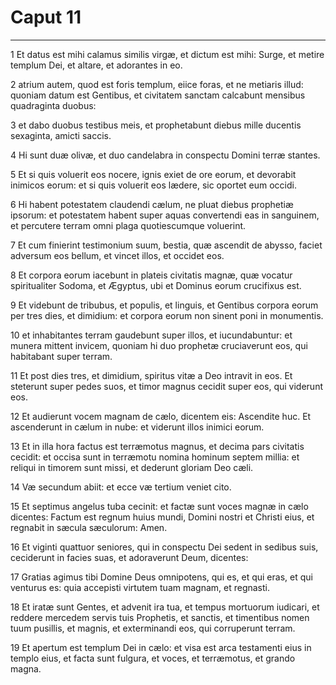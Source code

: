 # Caput 11

***

1 Et datus est mihi calamus similis virgæ, et dictum est mihi: Surge, et metire templum Dei, et altare, et adorantes in eo.

2 atrium autem, quod est foris templum, eiice foras, et ne metiaris illud: quoniam datum est Gentibus, et civitatem sanctam calcabunt mensibus quadraginta duobus:

3 et dabo duobus testibus meis, et prophetabunt diebus mille ducentis sexaginta, amicti saccis.

4 Hi sunt duæ olivæ, et duo candelabra in conspectu Domini terræ stantes.

5 Et si quis voluerit eos nocere, ignis exiet de ore eorum, et devorabit inimicos eorum: et si quis voluerit eos lædere, sic oportet eum occidi.

6 Hi habent potestatem claudendi cælum, ne pluat diebus prophetiæ ipsorum: et potestatem habent super aquas convertendi eas in sanguinem, et percutere terram omni plaga quotiescumque voluerint.

7 Et cum finierint testimonium suum, bestia, quæ ascendit de abysso, faciet adversum eos bellum, et vincet illos, et occidet eos.

8 Et corpora eorum iacebunt in plateis civitatis magnæ, quæ vocatur spiritualiter Sodoma, et Ægyptus, ubi et Dominus eorum crucifixus est.

9 Et videbunt de tribubus, et populis, et linguis, et Gentibus corpora eorum per tres dies, et dimidium: et corpora eorum non sinent poni in monumentis.

10 et inhabitantes terram gaudebunt super illos, et iucundabuntur: et munera mittent invicem, quoniam hi duo prophetæ cruciaverunt eos, qui habitabant super terram.

11 Et post dies tres, et dimidium, spiritus vitæ a Deo intravit in eos. Et steterunt super pedes suos, et timor magnus cecidit super eos, qui viderunt eos.

12 Et audierunt vocem magnam de cælo, dicentem eis: Ascendite huc. Et ascenderunt in cælum in nube: et viderunt illos inimici eorum.

13 Et in illa hora factus est terræmotus magnus, et decima pars civitatis cecidit: et occisa sunt in terræmotu nomina hominum septem millia: et reliqui in timorem sunt missi, et dederunt gloriam Deo cæli.

14 Væ secundum abiit: et ecce væ tertium veniet cito.

15 Et septimus angelus tuba cecinit: et factæ sunt voces magnæ in cælo dicentes: Factum est regnum huius mundi, Domini nostri et Christi eius, et regnabit in sæcula sæculorum: Amen.

16 Et viginti quattuor seniores, qui in conspectu Dei sedent in sedibus suis, ceciderunt in facies suas, et adoraverunt Deum, dicentes:

17 Gratias agimus tibi Domine Deus omnipotens, qui es, et qui eras, et qui venturus es: quia accepisti virtutem tuam magnam, et regnasti.

18 Et iratæ sunt Gentes, et advenit ira tua, et tempus mortuorum iudicari, et reddere mercedem servis tuis Prophetis, et sanctis, et timentibus nomen tuum pusillis, et magnis, et exterminandi eos, qui corruperunt terram.

19 Et apertum est templum Dei in cælo: et visa est arca testamenti eius in templo eius, et facta sunt fulgura, et voces, et terræmotus, et grando magna.

